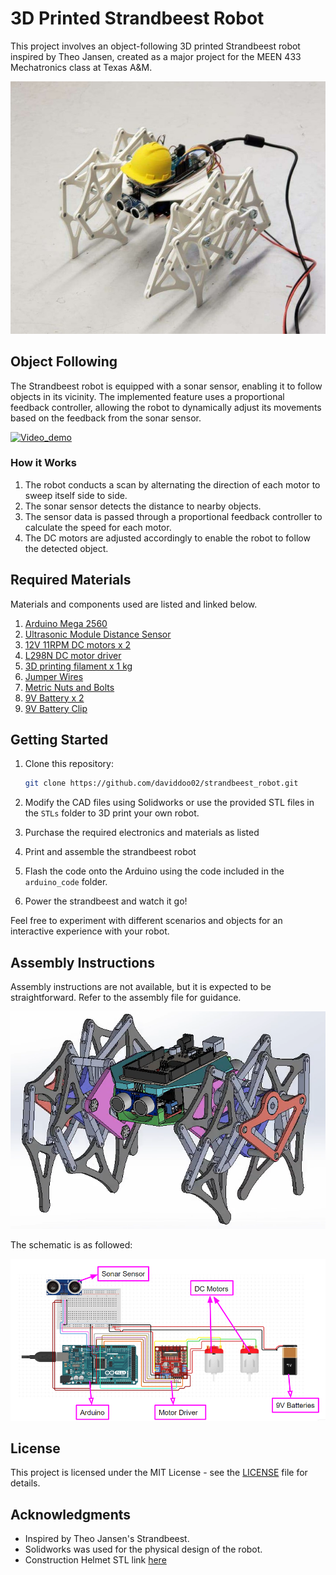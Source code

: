 # 3D Printed Strandbeest Robot

This project involves an object-following 3D printed Strandbeest robot inspired by Theo Jansen, created as a major project for the MEEN 433 Mechatronics class at Texas A&M.

![Cover](assets/cover_image.jpg)

## Object Following

The Strandbeest robot is equipped with a sonar sensor, enabling it to follow objects in its vicinity. The implemented feature uses a proportional feedback controller, allowing the robot to dynamically adjust its movements based on the feedback from the sonar sensor.

[![Video_demo](assets/in_action.gif)](assets/in_action.mp4)

### How it Works

1. The robot conducts a scan by alternating the direction of each motor to sweep itself side to side.
2. The sonar sensor detects the distance to nearby objects.
3. The sensor data is passed through a proportional feedback controller to calculate the speed for each motor.
4. The DC motors are adjusted accordingly to enable the robot to follow the detected object.

## Required Materials

Materials and components used are listed and linked below.

1. [Arduino Mega 2560](https://www.amazon.com/dp/B0046AMGW0/)
2. [Ultrasonic Module Distance Sensor](https://www.amazon.com/dp/B07B94C7KT/)
3. [12V 11RPM DC motors x 2](https://www.amazon.com/dp/B07MYVS56N/)
4. [L298N DC motor driver](https://www.amazon.com/dp/B07BK1QL5T/)
5. [3D printing filament x 1 kg](https://www.amazon.com/dp/B089S1HB8K/)
6. [Jumper Wires](https://www.amazon.com/dp/B01EV70C78)
7. [Metric Nuts and Bolts](https://www.amazon.com/Assortment-M2-M3-M4-M5/dp/B0CBMMPPKF)
8. [9V Battery x 2](https://www.amazon.com/dp/B0BJDCBHDK/)
9. [9V Battery Clip](https://www.amazon.com/dp/B081ZRBDVW/)

## Getting Started

1. Clone this repository:

    ```bash
    git clone https://github.com/daviddoo02/strandbeest_robot.git
    ```

2. Modify the CAD files using Solidworks or use the provided STL files in the `STLs` folder to 3D print your own robot.

3. Purchase the required electronics and materials as listed

4. Print and assemble the strandbeest robot

5. Flash the code onto the Arduino using the code included in the `arduino_code` folder.

6. Power the strandbeest and watch it go!

Feel free to experiment with different scenarios and objects for an interactive experience with your robot.


## Assembly Instructions

Assembly instructions are not available, but it is expected to be straightforward. Refer to the assembly file for guidance.

![Assembly](assets/Assembly.png)

The schematic is as followed:

![Schematics](assets/Schematics.png)

## License

This project is licensed under the MIT License - see the [LICENSE](LICENSE) file for details.

## Acknowledgments

- Inspired by Theo Jansen's Strandbeest.
- Solidworks was used for the physical design of the robot.
- Construction Helmet STL link [here](https://www.printables.com/model/109726-toddlers-construction-helmet-with-harness/)
